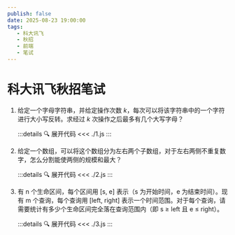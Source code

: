 ```yaml
---
publish: false
date: 2025-08-23 19:00:00
tags:
   - 科大讯飞
   - 秋招
   - 前端
   - 笔试
---
```


# 科大讯飞秋招笔试

1. 给定一个字母字符串，并给定操作次数 $k$，每次可以将该字符串中的一个字符进行大小写反转。求经过 $k$ 次操作之后最多有几个大写字母？

   :::details 🔍 展开代码
   <<< ./1.js
   :::

2. 给定一个数组，可以将这个数组分为左右两个子数组，对于左右两侧不重复数字，怎么分割能使两侧的规模和最大？

   :::details 🔍 展开代码
   <<< ./2.js
   :::

3. 有 n 个生命区间，每个区间用 [s, e] 表示（s 为开始时间，e 为结束时间）。现有 m 个查询，每个查询用 [left, right] 表示一个时间范围。对于每个查询，请需要统计有多少个生命区间完全落在查询范围内（即 s ≥ left 且 e ≤ right）。

   :::details 🔍 展开代码
   <<< ./3.js
   :::
